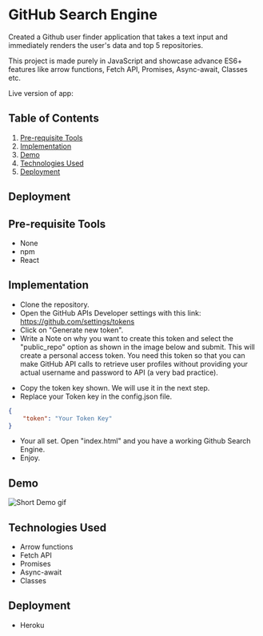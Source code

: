 # GitHub Search Engine
Created a Github user finder application that takes a text input and immediately renders the user's data and top 5 repositories.

This project is made purely in JavaScript and showcase advance ES6+ features like arrow functions, Fetch API, Promises, Async-await, Classes etc.

Live version of app: 

## Table of Contents
1. [Pre-requisite Tools](#pre-requisite-tools)
1. [Implementation](#implementation)
1. [Demo](#demo)
1. [Technologies Used](#technologies-used)
1. [Deployment](#deployment)
## Deployment

## Pre-requisite Tools
- None
- npm
- React

## Implementation
- Clone the repository.
- Open the GitHub APIs Developer settings with this link: https://github.com/settings/tokens
- Click on "Generate new token".
- Write a Note on why you want to create this token and select the "public_repo" option as shown in the image below and submit. This will create a personal access token. You need this token so that you can make GitHub API calls to retrieve user profiles without providing your actual username and password to API (a very bad practice).

<!-- <img src="https://raw.githubusercontent.com/kirito-k/realtime-chat-app/main/demo/1.gif" title="Token generation tutorial" /> -->

- Copy the token key shown. We will use it in the next step. 
- Replace your Token key in the config.json file.
```config.json
{
    "token": "Your Token Key"
}
```
- Your all set. Open "index.html" and you have a working Github Search Engine.
- Enjoy.

## Demo
<img src="https://raw.githubusercontent.com/kirito-k/realtime-chat-app/main/demo/1.gif" title="Short Demo gif" />

## Technologies Used
- Arrow functions
- Fetch API
- Promises
- Async-await
- Classes

## Deployment
- Heroku